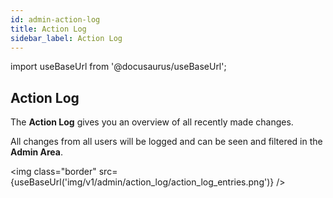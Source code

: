 ```yaml
---
id: admin-action-log
title: Action Log
sidebar_label: Action Log
---
```


import useBaseUrl from '@docusaurus/useBaseUrl';

## Action Log

The **Action Log** gives you an overview of all recently made changes.

All changes from all users will be logged and can be seen and filtered in the **Admin Area**.

<img class="border" src={useBaseUrl('img/v1/admin/action_log/action_log_entries.png')} />